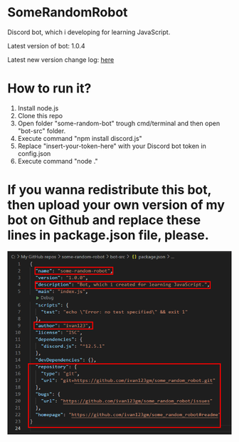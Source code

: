 # SomeRandomRobot
Discord bot, which i developing for learning JavaScript.

Latest version of bot: 1.0.4

Latest new version change log: [here](https://github.com/ivan123gm/some-random-robot/commit/273266a21797d0069a7ed1af1f67e2b3803fc75c)
# How to run it?
1. Install node.js
2. Clone this repo
3. Open folder "some-random-bot" trough cmd/terminal and then open "bot-src" folder.
4. Execute command "npm install discord.js"
5. Replace "insert-your-token-here" with your Discord bot token in config.json
6. Execute command "node ."

# If you wanna redistribute this bot, then upload your own version of my bot on Github and replace these lines in package.json file, please.
![replace lines, which i highlighted in red.](/images/img1.png)

